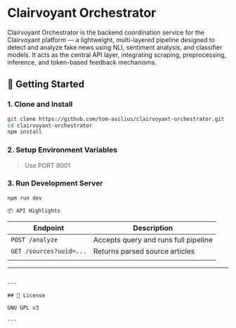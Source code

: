 # Clairvoyant Orchestrator

Clairvoyant Orchestrator is the backend coordination service for the Clairvoyant platform — a lightweight, multi-layered pipeline designed to detect and analyze fake news using NLI, sentiment analysis, and classifier models. It acts as the central API layer, integrating scraping, preprocessing, inference, and token-based feedback mechanisms.

## 🚀 Getting Started

### 1. Clone and Install

```bash
git clone https://github.com/tom-avilius/clairvoyant-orchestrator.git
cd clairvoyant-orchestrator
npm install
```

### 2. Setup Environment Variables

> Use PORT 8001

### 3. Run Development Server

```bash
npm run dev

📦 API Highlights
```

| Endpoint                | Description                          |
| ----------------------- | ------------------------------------ |
| `POST /analyze`         | Accepts query and runs full pipeline |
| `GET /sources?uuid=...` | Returns parsed source articles       |
|                         |                                      |

---

```

---

## 📄 License

GNU GPL v3

---

```
